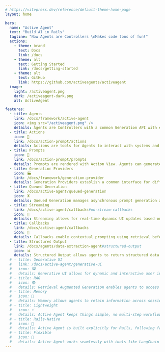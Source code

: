 ```yaml
---
# https://vitepress.dev/reference/default-theme-home-page
layout: home

hero:
  name: "Active Agent"
  text: "Build AI in Rails"
  tagline: "Now Agents are Controllers \nMakes code tons of fun!"
  actions:
    - theme: brand
      text: Docs
      link: /docs
    - theme: alt
      text: Getting Started
      link: /docs/getting-started
    - theme: alt
      text: GitHub
      link: https://github.com/activeagents/activeagent
  image:
    light: /activeagent.png
    dark: /activeagent-dark.png
    alt: ActiveAgent

features:
  - title: Agents
    link: /docs/framework/active-agent
    icon: <img src="/activeagent.png" />
    details: Agents are Controllers with a common Generation API with enhanced memory and tooling.
  - title: Actions
    icon: 🦾
    link: /docs/action-prompt/actions
    details: Actions are tools for Agents to interact with systems and code.
  - title: Prompts
    icon: 📝
    link: /docs/action-prompt/prompts
    details: Prompts are rendered with Action View. Agents can generate content using Action View.
  - title: Generation Providers
    icon: 🏭
    link: /docs/framework/generation-provider
    details: Generation Providers establish a common interface for different AI service providers.
  - title: Queued Generation
    link: /docs/active-agent/queued-generation
    icon: ⏳
    details: Queued Generation manages asynchronous prompt generation and response cycles with Active Job.
  - title: Streaming
    link: /docs/active-agent/callbacks#on-stream-callbacks
    icon: 📡
    details: Streaming allows for real-time dynamic UI updates based on user & agent interactions, enhancing user experience and responsiveness in AI-driven applications.
  - title: Callbacks
    link: /docs/active-agent/callbacks
    icon: 🔄
    details: Callbacks enable contextual prompting using retrieval before_action or persistence after_generation.
  - title: Structured Output
    link: /docs/agents/data-extraction-agent#structured-output
    icon: 📊
    details: Structured Output allows agents to return structured data in JSON format, enabling easier parsing and integration with other systems.
  # - title: Generative UI
  #   link: /docs/active-agent/generative-ui
  #   icon: 🖼️
  #   details: Generative UI allows for dynamic and interactive user interfaces that adapt based on AI-generated interactions and content, enhancing user engagement and experience.
  # - title: RAG
  #   icon: 📚
  #   details: Retrieval Augmented Generation enables agents to access external data sources, enhancing their capabilities and providing more accurate and contextually relevant responses. While RAG has become synonymous with vector databases, it can also be used with traditional databases.
  # - title: Memory
  #   icon: 🧠
  #   details: Memory allows agents to retain information across sessions, enabling personalized and context-aware interactions with users.
  # - title: Lightweight
  #   icon: ⚡
  #   details: Active Agent keeps things simple, no multi-step workflows or unnecessary complexity. It integrates directly into your Rails app with clear separation of concerns, making AI features easy to implement and maintain. With less than 10 lines of code, you can ship an AI feature.
  # - title: Rails-Native
  #   icon: 🚀
  #   details: Active Agent is built explicitly for Rails, following familiar patterns for concise, effortless integrations with your existing stack. It is the only comprehensive solution that truly embraces Rails conventions.
  # - title: Flexible
  #   icon: 🧩
  #   details: Active Agent works seamlessly with tools like LangChain Ruby, pgvector, and the neighbors gem. Its agent-based architecture handles tool calls, renders prompts, and generates vector embeddings for pgvector with ease.
---
```

